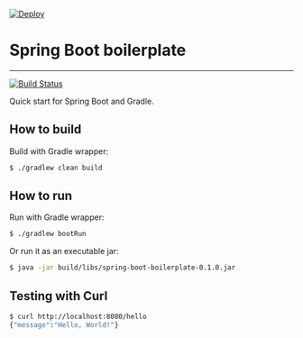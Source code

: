 [![Deploy](https://www.herokucdn.com/deploy/button.svg)](https://heroku.com/deploy)

# Spring Boot boilerplate

---

[![Build Status](https://travis-ci.org/cristiangreco/spring-boot-boilerplate.svg?branch=master)](https://travis-ci.org/cristiangreco/spring-boot-boilerplate)
 
Quick start for Spring Boot and Gradle.

## How to build

Build with Gradle wrapper:

```sh
$ ./gradlew clean build
```

## How to run

Run with Gradle wrapper:

```sh
$ ./gradlew bootRun
```

Or run it as an executable jar:

```sh
$ java -jar build/libs/spring-boot-boilerplate-0.1.0.jar
```

## Testing with Curl

```sh
$ curl http://localhost:8080/hello
{"message":"Hello, World!"}
```
